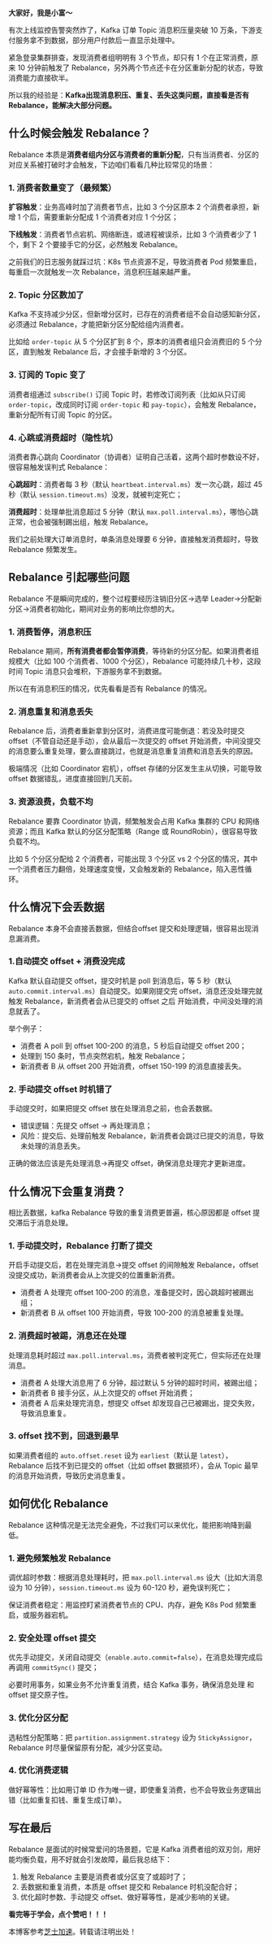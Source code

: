 **大家好，我是小富～**

有次上线监控告警突然炸了，Kafka 订单 Topic 消息积压量突破 10 万条，下游支付服务拿不到数据，部分用户付款后一直显示处理中。

紧急登录集群排查，发现消费者组明明有 3 个节点，却只有 1 个在正常消费，原来 10 分钟前触发了 Rebalance，另外两个节点还卡在分区重新分配的状态，导致消费能力直接砍半。

所以我的经验是：**Kafka出现消息积压、重复、丢失这类问题，直接看是否有Rebalance，能解决大部分问题。**

## 什么时候会触发 Rebalance？

Rebalance 本质是**消费者组内分区与消费者的重新分配**，只有当消费者、分区的对应关系被打破时才会触发，下边咱们看看几种比较常见的场景：

### 1. 消费者数量变了（最频繁）

**扩容触发**：业务高峰时加了消费者节点，比如 3 个分区原本 2 个消费者承担，新增 1 个后，需要重新分配成 1 个消费者对应 1 个分区；

**下线触发**：消费者节点宕机、网络断连，或进程被误杀，比如 3 个消费者少了 1 个，剩下 2 个要接手它的分区，必然触发 Rebalance。

之前我们的日志服务就踩过坑：K8s 节点资源不足，导致消费者 Pod 频繁重启，每重启一次就触发一次 Rebalance，消息积压越来越严重。

### 2. Topic 分区数加了

Kafka 不支持减少分区，但新增分区时，已存在的消费者组不会自动感知新分区，必须通过 Rebalance，才能把新分区分配给组内消费者。

比如给 `order-topic` 从 5 个分区扩到 8 个，原本的消费者组只会消费旧的 5 个分区，直到触发 Rebalance 后，才会接手新增的 3 个分区。

### 3. 订阅的 Topic 变了

消费者组通过 `subscribe()` 订阅 Topic 时，若修改订阅列表（比如从只订阅 `order-topic`，改成同时订阅 `order-topic` 和 `pay-topic`），会触发 Rebalance，重新分配所有订阅 Topic 的分区。

### 4. 心跳或消费超时（隐性坑）

消费者靠心跳向 Coordinator（协调者）证明自己活着，这两个超时参数设不好，很容易触发误判式 Rebalance：

**心跳超时**：消费者每 3 秒（默认 `heartbeat.interval.ms`）发一次心跳，超过 45 秒（默认 `session.timeout.ms`）没发，就被判定死亡；

**消费超时**：处理单批消息超过 5 分钟（默认 `max.poll.interval.ms`），哪怕心跳正常，也会被强制踢出组，触发 Rebalance。

我们之前处理大订单消息时，单条消息处理要 6 分钟，直接触发消费超时，导致 Rebalance 频繁发生。

## Rebalance 引起哪些问题

Rebalance 不是瞬间完成的，整个过程要经历注销旧分区→选举 Leader→分配新分区→消费者初始化，期间对业务的影响比你想的大。

### 1. 消费暂停，消息积压

Rebalance 期间，**所有消费者都会暂停消费**，等待新的分区分配。如果消费者组规模大（比如 100 个消费者、1000 个分区），Rebalance 可能持续几十秒，这段时间 Topic 消息只会堆积，下游服务拿不到数据。

所以在有消息积压的情况，优先看看是否有 Rebalance 的情况。

### 2. 消息重复和消息丢失

Rebalance 后，消费者重新拿到分区时，消费进度可能倒退：若没及时提交 offset（不管自动还是手动），会从最后一次提交的 offset 开始消费，中间没提交的消息要么重复处理，要么直接跳过，也就是消息重复消费和消息丢失的原因。

极端情况（比如 Coordinator 宕机），offset 存储的分区发生主从切换，可能导致 offset 数据错乱，进度直接回到几天前。

### 3. 资源浪费，负载不均

Rebalance 要靠 Coordinator 协调，频繁触发会占用 Kafka 集群的 CPU 和网络资源；而且 Kafka 默认的分区分配策略（Range 或 RoundRobin），很容易导致负载不均。

比如 5 个分区分配给 2 个消费者，可能出现 3 个分区 vs 2 个分区的情况，其中一个消费者压力翻倍，处理速度变慢，又会触发新的 Rebalance，陷入恶性循环。

## 什么情况下会丢数据

Rebalance 本身不会直接丢数据，但结合offset 提交和处理逻辑，很容易出现消息漏消费。

### 1.自动提交 offset + 消费没完成

Kafka 默认自动提交 offset，提交时机是 poll 到消息后，等 5 秒（默认 `auto.commit.interval.ms`）自动提交。如果刚提交完 offset，消息还没处理完就触发 Rebalance，新消费者会从已提交的 offset 之后 开始消费，中间没处理的消息就丢了。

举个例子：

* 消费者 A poll 到 offset 100-200 的消息，5 秒后自动提交 offset 200；
* 处理到 150 条时，节点突然宕机，触发 Rebalance；
* 新消费者 B 从 offset 200 开始消费，offset 150-199 的消息直接丢失。

### 2. 手动提交 offset 时机错了

手动提交时，如果把提交 offset 放在处理消息之前，也会丢数据。

* 错误逻辑：先提交 offset → 再处理消息；
* 风险：提交后、处理前触发 Rebalance，新消费者会跳过已提交的消息，导致未处理的消息丢失。

正确的做法应该是先处理消息→再提交 offset，确保消息处理完才更新进度。

## 什么情况下会重复消费？

相比丢数据，kafka Rebalance 导致的重复消费更普遍，核心原因都是 offset 提交滞后于消息处理。

### 1. 手动提交时，Rebalance 打断了提交

开启手动提交后，若在处理完消息→提交 offset 的间隙触发 Rebalance，offset 没提交成功，新消费者会从上次提交的位置重新消费。

* 消费者 A 处理完 offset 100-200 的消息，准备提交时，因心跳超时被踢出组；
* 新消费者 B 从 offset 100 开始消费，导致 100-200 的消息被重复处理。

### 2. 消费超时被踢，消息还在处理

处理消息耗时超过 `max.poll.interval.ms`，消费者被判定死亡，但实际还在处理消息。

* 消费者 A 处理大消息用了 6 分钟，超过默认 5 分钟的超时时间，被踢出组；
* 新消费者 B 接手分区，从上次提交的 offset 开始消费；
* 消费者 A 后来处理完消息，想提交 offset 却发现自己已被踢出，提交失败，导致消息重复。

### 3. offset 找不到，回退到最早

如果消费者组的 `auto.offset.reset` 设为 `earliest`（默认是 `latest`），Rebalance 后找不到已提交的 offset（比如 offset 数据损坏），会从 Topic 最早的消息开始消费，导致历史消息重复。

## 如何优化 Rebalance

Rebalance 这种情况是无法完全避免，不过我们可以来优化，能把影响降到最低。

### 1. 避免频繁触发 Rebalance

调优超时参数：根据消息处理耗时，把 `max.poll.interval.ms` 设大（比如大消息设为 10 分钟），`session.timeout.ms` 设为 60-120 秒，避免误判死亡；

保证消费者稳定：用监控盯紧消费者节点的 CPU、内存，避免 K8s Pod 频繁重启，或服务器宕机。

### 2. 安全处理 offset 提交

优先手动提交，关闭自动提交（`enable.auto.commit=false`），在消息处理完成后再调用 `commitSync()` 提交；

必要时用事务，如果业务不允许重复消费，结合 Kafka 事务，确保消息处理 和 offset 提交原子性。

### 3. 优化分区分配

选粘性分配策略：把 `partition.assignment.strategy` 设为 `StickyAssignor`，Rebalance 时尽量保留原有分配，减少分区变动。

### 4. 优化消费逻辑

做好幂等性：比如用订单 ID 作为唯一键，即使重复消费，也不会导致业务逻辑出错（比如重复扣钱、重复生成订单）。

## 写在最后

Rebalance 是面试的时候常爱问的场景题，它是 Kafka 消费者组的双刃剑，用好能均衡负载，用不好就会引发故障，最后我总结下：

1. 触发 Rebalance 主要是消费者或分区变了或超时了；
2. 丢数据和重复消费，本质是 offset 提交和 Rebalance 时机没配合好；
3. 优化超时参数、手动提交 offset、做好幂等性，是减少影响的关键。

**看完等于学会，点个赞吧！！！**

本博客参考[芝士加速](https://getcheese6.com)。转载请注明出处！
